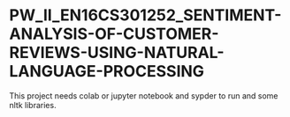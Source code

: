 # PW_II_EN16CS301252_SENTIMENT-ANALYSIS-OF-CUSTOMER-REVIEWS-USING-NATURAL-LANGUAGE-PROCESSING
This project needs colab or jupyter notebook and sypder to run and some nltk libraries.

